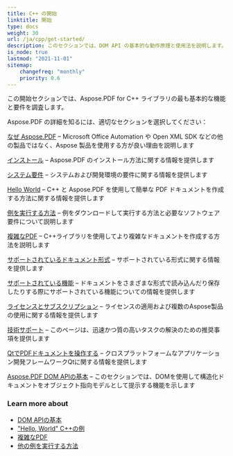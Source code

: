 ```yaml
---
title: C++ の開始
linktitle: 開始
type: docs
weight: 30
url: /ja/cpp/get-started/
description: このセクションでは、DOM API の基本的な動作原理と使用法を説明します。また、C++ を使用して PDF ドキュメントを作成するための簡単な例と複雑な例を示します。
is_node: true
lastmod: "2021-11-01"
sitemap:
    changefreq: "monthly"
    priority: 0.6
---
```


この開始セクションでは、Aspose.PDF for C++ ライブラリの最も基本的な機能と要件を調査します。

Aspose.PDF の詳細を知るには、適切なセクションを選択してください：

[なぜ Aspose.PDF](/pdf/ja/cpp/why-aspose-pdf/) – Microsoft Office Automation や Open XML SDK などの他の製品ではなく、Aspose 製品を使用する方が良い理由を説明します

[インストール](/pdf/ja/cpp/installation/) – Aspose.PDF のインストール方法に関する情報を提供します

[システム要件](/pdf/ja/cpp/system-requirements/) – システムおよび開発環境の要件に関する情報を提供します

[Hello World](/pdf/ja/cpp/hello-world-example/) – C++ と Aspose.PDF を使用して簡単な PDF ドキュメントを作成する方法に関する情報を提供します

[例を実行する方法](/pdf/ja/cpp/how-to-run-other-examples/) – 例をダウンロードして実行する方法と必要なソフトウェア要件について説明します

[複雑なPDF](/pdf/ja/cpp/complex-pdf-example/) – C++ライブラリを使用してより複雑なドキュメントを作成する方法を説明します

[サポートされているドキュメント形式](/pdf/ja/cpp/supported-file-formats/) – サポートされている形式に関する情報を提供します

[サポートされている機能](/pdf/ja/cpp/key-features/) – ドキュメントをさまざまな形式で読み込んだり保存したりする際にサポートされている機能についての情報を提供します

[ライセンスとサブスクリプション](/pdf/ja/cpp/licensing/) – ライセンスの適用および複数のAspose製品の使用に関する情報を提供します

[技術サポート](/pdf/ja/cpp/technical-support/) – このページは、迅速かつ質の高いタスクの解決のための推奨事項を提供します

[QtでPDFドキュメントを操作する](/pdf/ja/cpp/work-with-pdf-documents-in-qt/) – クロスプラットフォームなアプリケーション開発フレームワークQtに関する情報を提供します

[Aspose.PDF DOM APIの基本](/pdf/ja/cpp/basics-of-dom-api/) – このセクションでは、DOMを使用して構造化ドキュメントをオブジェクト指向モデルとして提示する機能を示します
### Learn more about

- [DOM APIの基本](/pdf/ja/cpp/basics-of-dom-api/)
- ["Hello, World" C++の例](/pdf/ja/cpp/hello-world-example/)
- [複雑なPDF](/pdf/ja/cpp/complex-pdf-example/)
- [他の例を実行する方法](/pdf/ja/cpp/how-to-run-other-examples/)